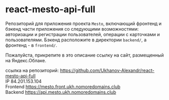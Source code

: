 # react-mesto-api-full
Репозиторий для приложения проекта `Mesto`, включающий фронтенд и бэкенд части приложения со следующими возможностями: авторизации и регистрации пользователей, операции с карточками и пользователями. Бэкенд расположите в директории `backend/`, а фронтенд - в `frontend/`. 
  
Пожалуйста, прикрепите в это описание ссылку на сайт, размещенный на Яндекс.Облаке.

ссылка на репозиторий: https://github.com/Ukhanov-Alexandr/react-mesto-api-full  
IP 84.201.153.104  
Frontend https://mesto.front.ukh.nomoredomains.club  
Backend https://api.mesto.ukh.nomoredomains.club  